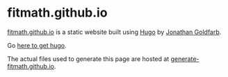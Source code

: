 # fitmath.github.io

[fitmath.github.io](http://fitmath.github.io) is a static website built using [Hugo](https://gohugo.io) by [Jonathan Goldfarb](https://jgoldfar.github.io/).

Go [here to get hugo](https://gohugo.io/getting-started/installing).

The actual files used to generate this page are hosted at [generate-fitmath.github.io](https://github.com/FITMath/generate-FITMath.github.io).
